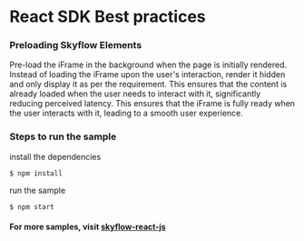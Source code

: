 # React SDK Best practices

### Preloading Skyflow Elements
 Pre-load the iFrame in the background when the page is initially rendered. Instead of loading the iFrame upon the user's interaction, render it hidden and only display it as per the requirement. This ensures that the content is already loaded when the user needs to interact with it, significantly reducing perceived latency. This ensures that the iFrame is fully ready when the user interacts with it, leading to a smooth user experience.

### Steps to run the sample
install the dependencies
```
$ npm install
```
run the sample 
```
$ npm start
```

#### For more samples, visit [skyflow-react-js](https://github.com/skyflowapi/skyflow-react-js)